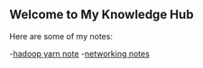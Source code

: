 

## Welcome to My Knowledge Hub

Here are some of my notes:

-[hadoop yarn note](hadoop-yarn-notes.md)
-[networking notes](networking)